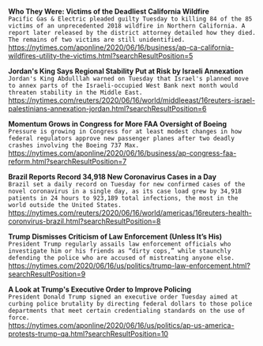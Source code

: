 **Who They Were: Victims of the Deadliest California Wildfire**\
`Pacific Gas & Electric pleaded guilty Tuesday to killing 84 of the 85 victims of an unprecedented 2018 wildfire in Northern California. A report later released by the district attorney detailed how they died. The remains of two victims are still unidentified. `\
https://nytimes.com/aponline/2020/06/16/business/ap-ca-california-wildfires-utility-the-victims.html?searchResultPosition=5

**Jordan's King Says Regional Stability Put at Risk by Israeli Annexation**\
`Jordan's King Abdulllah warned on Tuesday that Israel's planned move to annex parts of the Israeli-occupied West Bank next month would threaten stability in the Middle East.`\
https://nytimes.com/reuters/2020/06/16/world/middleeast/16reuters-israel-palestinians-annexation-jordan.html?searchResultPosition=6

**Momentum Grows in Congress for More FAA Oversight of Boeing**\
`Pressure is growing in Congress for at least modest changes in how federal regulators approve new passenger planes after two deadly crashes involving the Boeing 737 Max.`\
https://nytimes.com/aponline/2020/06/16/business/ap-congress-faa-reform.html?searchResultPosition=7

**Brazil Reports Record 34,918 New Coronavirus Cases in a Day**\
`Brazil set a daily record on Tuesday for new confirmed cases of the novel coronavirus in a single day, as its case load grew by 34,918 patients in 24 hours to 923,189 total infections, the most in the world outside the United States.`\
https://nytimes.com/reuters/2020/06/16/world/americas/16reuters-health-coronvirus-brazil.html?searchResultPosition=8

**Trump Dismisses Criticism of Law Enforcement (Unless It’s His)**\
`President Trump regularly assails law enforcement officials who investigate him or his friends as “dirty cops,” while staunchly defending the police who are accused of mistreating anyone else.`\
https://nytimes.com/2020/06/16/us/politics/trump-law-enforcement.html?searchResultPosition=9

**A Look at Trump's Executive Order to Improve Policing**\
`President Donald Trump signed an executive order Tuesday aimed at curbing police brutality by directing federal dollars to those police departments that meet certain credentialing standards on the use of force.`\
https://nytimes.com/aponline/2020/06/16/us/politics/ap-us-america-protests-trump-qa.html?searchResultPosition=10

